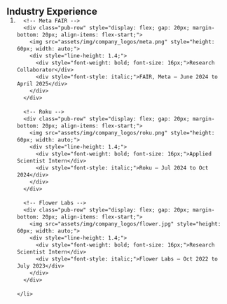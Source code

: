 <h2 id="industry" style="margin: 2px 0px -15px;">Industry Experience</h2>

<div class="publications">
  <ol class="bibliography">
    <li>

      <!-- Meta FAIR -->
      <div class="pub-row" style="display: flex; gap: 20px; margin-bottom: 20px; align-items: flex-start;">
        <img src="assets/img/company_logos/meta.png" style="height: 60px; width: auto;">
        <div style="line-height: 1.4;">
          <div style="font-weight: bold; font-size: 16px;">Research Collaborator</div>
          <div style="font-style: italic;">FAIR, Meta — June 2024 to April 2025</div>
        </div>
      </div>

      <!-- Roku -->
      <div class="pub-row" style="display: flex; gap: 20px; margin-bottom: 20px; align-items: flex-start;">
        <img src="assets/img/company_logos/roku.png" style="height: 60px; width: auto;">
        <div style="line-height: 1.4;">
          <div style="font-weight: bold; font-size: 16px;">Applied Scientist Intern</div>
          <div style="font-style: italic;">Roku — Jul 2024 to Oct 2024</div>
        </div>
      </div>

      <!-- Flower Labs -->
      <div class="pub-row" style="display: flex; gap: 20px; margin-bottom: 20px; align-items: flex-start;">
        <img src="assets/img/company_logos/flower.jpg" style="height: 60px; width: auto;">
        <div style="line-height: 1.4;">
          <div style="font-weight: bold; font-size: 16px;">Research Scientist Intern</div>
          <div style="font-style: italic;">Flower Labs — Oct 2022 to July 2023</div>
        </div>
      </div>

    </li>
  </ol>
</div>